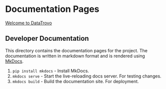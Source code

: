 # Documentation Pages

[Welcome to DataTrovo](datatrovo.github.io)


## Developer Documentation
This directory contains the documentation pages for the project. The documentation is written in markdown format and is rendered using [MkDocs](https://www.mkdocs.org/).


1. `pip install mkdocs` - Install MkDocs.
2. `mkdocs serve` - Start the live-reloading docs server. For testing changes.
3. `mkdocs build` - Build the documentation site. For deployment.
